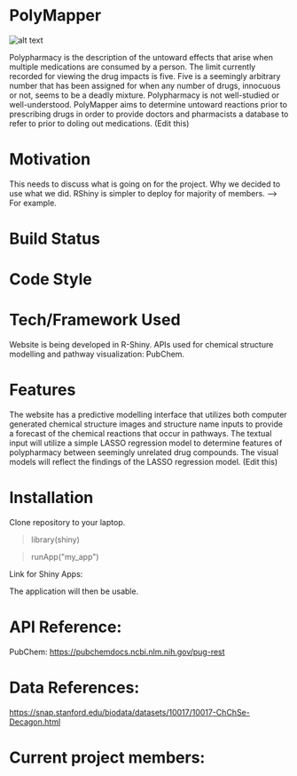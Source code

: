 # PolyMapper

![alt text](https://cdn.iconsflow.com/_EVw3_RGZ8ezMuF0wlyAJn0c0XCbMTKZ0bAbcyI_kEFFNM8I.png)

Polypharmacy is the description of the untoward effects that arise when multiple medications are consumed by a person. The limit currently recorded for viewing the drug impacts is five.  Five is a seemingly arbitrary number that has been assigned for when any number of drugs, innocuous or not, seems to be a deadly mixture.  Polypharmacy is not well-studied or well-understood.  PolyMapper aims to determine untoward reactions prior to prescribing drugs in order to provide doctors and pharmacists a database to refer to prior to doling out medications.  (Edit this)

# Motivation
This needs to discuss what is going on for the project.  Why we decided to use what we did.  RShiny is simpler to deploy for majority of members.  --> For example. 

# Build Status

# Code Style 

# Tech/Framework Used
Website is being developed in R-Shiny.
APIs used for chemical structure modelling and pathway visualization: PubChem.

# Features
The website has a predictive modelling interface that utilizes both computer generated chemical structure images and structure name inputs to provide a forecast of the chemical reactions that occur in pathways.  The textual input will utilize a simple LASSO regression model to determine features of polypharmacy between seemingly unrelated drug compounds.  The visual models will reflect the findings of the LASSO regression model.  (Edit this)

# Installation
Clone repository to your laptop.  
> library(shiny)

> runApp("my_app")

Link for Shiny Apps:  

The application will then be usable.  

# API Reference:
PubChem: https://pubchemdocs.ncbi.nlm.nih.gov/pug-rest

# Data References:
https://snap.stanford.edu/biodata/datasets/10017/10017-ChChSe-Decagon.html

# Current project members:
